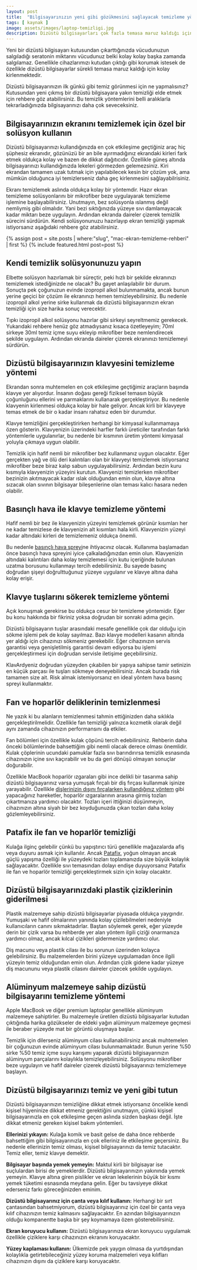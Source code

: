 ```yaml
---
layout: post
title:  "Bilgisayarınızın yeni gibi gözükmesini sağlayacak temizleme yöntemleri"
tags: [ kaynak ]
image: assets/images/laptop-temizligi.jpg
description: Dizüstü bilgisayarları çok fazla temasa maruz kaldığı için çabuk kirlenmektedir. Ancak onları yeni gibi göstermek doğru temizlik yöntemleri ile çok kolay.
---
```

Yeni bir dizüstü bilgisayarı kutusundan çıkarttığınızda vücudunuzun salgıladığı seratonin miktarını vücudunuz belki kolay kolay başka zamanda salgılamaz. Genellikle cihazlarımızı kutudan çıktığı gibi korumak istesek de özellikle dizüstü bilgisayarlar sürekli temasa maruz kaldığı için kolay kirlenmektedir.

Dizüstü bilgisayarınızın ilk günkü gibi temiz görünmesi için ne yapmalısınız? Kutusundan yeni çıkmış bir dizüstü bilgisayara yakın temizliği elde etmek için rehbere göz atabilirsiniz. Bu temizlik yöntemlerini belli aralıklarla tekrarladığınızda bilgisayarınızı daha çok seveceksiniz.

## Bilgisayarınızın ekranını temizlemek için özel bir solüsyon kullanın
Dizüstü bilgisayarınızı kullandığınızda en çok etkileşime geçtiğiniz araç hiç şüphesiz ekranıdır, gözünüzü bir an bile ayırmadığınız ekrandaki kirleri fark etmek oldukça kolay ve bazen de dikkat dağıtıcıdır. Özellikle güneş altında bilgisayarınızı kullandığınızda lekeleri görmezden gelemezsiniz. Kiri ekrandan tamamen uzak tutmak için yapılabilecek kesin bir çözüm yok, ama mümkün olduğunca iyi temizlerseniz daha geç kirlenmesini sağlayabilrisiniz. 

Ekranı temizlemek aslında oldukça kolay bir yöntemdir. Hazır ekran temizleme solüsyonlarını bir mikrofiber beze uygulayarak temizleme işlemine başlayabilirsiniz. Unutmayın, bez solüsyonla ıslanmış değil nemliymiş gibi olmalıdır. Yani bezi sıktığınızda yüzeye sıvı damlamayacak kadar miktarı beze uygulayın. Ardından ekranda daireler çizerek temizlik sürecini sürdürün. Kendi solüsyonunuzu hazırlayıp ekran temizliği yapmak istiyorsanız aşağıdaki rehbere göz atabilirsiniz.

<aside>
{% assign post = site.posts | where:"slug", "mac-ekran-temizleme-rehberi" | first %}
{% include featured.html post=post %}
</aside>


## Kendi temizlik solüsyonunuzu yapın 
Elbette solüsyon hazırlamak bir süreçtir, peki hızlı bir şekilde ekranınızı temizlemek istediğinizde ne olacak? Bu gayet anlaşılabilir bir durum. Sonuçta pek çoğunuzun evinde izopropil alkol bulunmamakta, ancak bunun yerine geçici bir çözüm ile ekranınızı hemen temizleyebilirsiniz. Bu nedenle izopropil alkol yerine sirke kullanmak da dizüstü bilgisayarınızın ekran temizliği için size harika sonuç verecektir.

Tıpkı izopropil alkol solüsyonu hazırlar gibi sirkeyi seyreltmemiz gerekecek. Yukarıdaki rehbere henüz göz atmadıysanız kısaca özetleyeyim; 70ml sirkeye 30ml temiz içme suyu ekleyip mikrofiber beze nemlendirecek şekilde uygulayın. Ardından ekranda daireler çizerek ekranınızı temizlemeyi sürdürün.

## Dizüstü bilgisayarınızın klavyesini temizleme yöntemi
Ekrandan sonra muhtemelen en çok etkileşime geçtiğimiz araçların başında klavye yer alıyordur. İnsanın doğası gereği fiziksel temasın büyük çoğunluğunu ellerini ve parmaklarını kullanarak gerçekleştiriyor. Bu nedenle klavyenin kirlenmesi oldukça kolay bir hale geliyor. Ancak kirli bir klavyeye temas etmek de bir o kadar insanı rahatsız eden bir durumdur.

Klavye temizliğini gerçekleştirirken herhangi bir kimyasal kullanmamaya özen gösterin. Klavyenizin üzerindeki harfler farklı üreticiler tarafından farklı yöntemlerle uygulanırlar, bu nedenle bir kısmının üretim yöntemi kimyasal yoluyla çıkmaya uygun olabilir.

Temizlik için hafif nemli bir mikrofiber bez kullanmanız uygun olacaktır. Eğer gerçekten yağ ve ölü deri kalıntıları olan bir klavyeyi temizlemek istiyorsanız mikrofiber beze biraz kalıp sabun uygulayabilirsiniz. Ardından bezin kuru kısmıyla klavyenizin yüzeyini kurutun. Klavyenizi temizlerken mikrofiber bezinizin akıtmayacak kadar ıslak olduğundan emin olun, klavye altına sızacak olan sıvının bilgisayar bileşenlerine olan teması kalıcı hasara neden olabilir.

## Basınçlı hava ile klavye temizleme yöntemi
Hafif nemli bir bez ile klavyenizin yüzeyini temizlemek görünür kısımları her ne kadar temizlese de klavyenizin alt kısımları hala kirli. Klavyenizin yüzeyi kadar altındaki kirleri de temizlemeniz oldukça önemli.

Bu nedenle [basınçlı hava spreyi](https://www.amazon.com.tr/Greenblue-GB400-Air-temizlik-basınçlı-Basınçlı/dp/B00DI2M6GI/ref=sr_1_6?__mk_tr_TR=ÅMÅŽÕÑ&crid=1W9BXI0U1EBSE&keywords=basınçlı+hava&qid=1652188660&sprefix=basınçlı+hava%2Caps%2C270&sr=8-6)ne ihtiyacınız olacak. Kullanıma başlamadan önce basınçlı hava spreyini iyice çalkaladığınızdan emin olun. Klavyenizin altındaki kalıntıları daha kolay temizlemesi için kutu içeriğinde bulunan uzatma borusunu kullanmayı tercih edebilirsiniz. Bu sayede basınç doğrudan şişeyi doğrulttuğunuz yüzeye uygulanır ve klavye altına daha kolay erişir.

## Klavye tuşlarını sökerek temizleme yöntemi
Açık konuşmak gerekirse bu oldukça cesur bir temizleme yöntemidir. Eğer bu konu hakkında bir fikriniz yoksa doğrudan bir sonraki adıma geçin.

Dizüstü bilgisayarın tuşlar arasındaki mesafe genellikle çok dar olduğu için sökme işlemi pek de kolay sayılmaz. Bazı klavye modelleri kasanın altında yer aldığı için cihazınızı sökmeniz gerekebilir. Eğer cihazınızın servis garantisi veya genişletilmiş garantisi devam ediyorsa bu işlemi gerçekleştirmesi için doğrudan servisle iletişime geçebilirsiniz.

KlavArdyeniz doğrudan yüzeyden çıkabilen bir yapıya sahipse tamir setinizin en küçük parçası ile tuşları sökmeye deneyebilirsiniz. Ancak burada risk tamamen size ait. Risk almak istemiyorsanız en ideal yöntem hava basınç spreyi kullanmaktır.

## Fan ve hoparlör deliklerinin temizlenmesi
Ne yazık ki bu alanların temizlenmesi tahmin ettiğinizden daha sıklıkla gerçekleştirilmelidir. Özellikle fan temizliği yalnızca kozmetik olarak değil aynı zamanda cihazınızın performansını da etkiler.

Fan bölümleri için özellikle kulak çöpünü tercih edebilirsiniz. Rehberin daha önceki bölümlerinde bahsettiğim gibi nemli olacak derece olması önemlidir. Kulak çöplerinin ucundaki pamuklar fazla sıvı barındırırsa temizlik esnasında cihazınızın içine sıvı kaçırabilir ve bu da geri dönüşü olmayan sonuçlar doğurabilir.

Özellikle MacBook hoparlör ızgaraları gibi ince delikli bir tasarıma sahip dizüstü bilgisayarınız varsa yumuşak fırçalı bir diş fırçası kullanmak işinize yarayabilir. Özellikle [dişlerinizin dışını fırçalarken kullandığınız yöntem](https://youtu.be/_f-jslzqJZ4?t=101) gibi yapacağınız hareketler, hoparlör ızgaralarının arasına girmiş tozları çıkartmanıza yardımcı olacaktır. Tozları içeri ittiğinizi düşünmeyin, cihazınızın altına siyah bir bez koyduğunuzda çıkan tozları daha kolay gözlemleyebilirsiniz.

## Patafix ile fan ve hoparlör temizliği
Kulağa ilginç gelebilir çünkü bu yapıştırıcı türü genellikle mağazalarda afiş veya duyuru asmak için kullanılır. Ancak [Patafix](https://www.amazon.com.tr/UHU-UHU50140-TAC-PATAFIX-SARI/dp/B075LHRMQT/ref=sr_1_1?__mk_tr_TR=ÅMÅŽÕÑ&crid=2M8J6NC24VP15&keywords=Patafix&qid=1652189527&sprefix=patafix%2Caps%2C452&sr=8-1), yoğun olmayan ancak güçlü yapışma özelliği ile yüzeydeki tozları toplamanızda size büyük kolaylık sağlayacaktır. Özellikle sıvı temasından dolayı endişe duyuyorsanız Patafix ile fan ve hoparlör temizliği gerçekleştirmek sizin için kolay olacaktır.

## Dizüstü bilgisayarınızdaki plastik çiziklerinin giderilmesi
Plastik malzemeye sahip dizüstü bilgisayarlar piyasada oldukça yaygındır. Yumuşaki ve hafif olmalarının yanında kolay çizilebilmeleri nedeniyle kullanıcıların canını sıkmaktadırlar. Baştan söylemek gerek, eğer yüzeyde derin bir çizik varsa bu rehberde yer alan yöntem ilgili çiziği onarmanıza yardımcı olmaz, ancak kılcal çizikleri gidermenize yardımcı olur.

Diş macunu veya plastik cilası ile bu sorunun üzerinden kolayca gelebilirsiniz. Bu malzemelerden birini yüzeye uygulamadan önce ilgili yüzeyin temiz olduğundan emin olun. Ardından çizik gidene kadar yüzeye diş macununu veya plastik cilasını daireler çizecek şekilde uygulayın.

## Alüminyum malzemeye sahip dizüstü bilgisayarını temizleme yöntemi
Apple MacBook ve diğer premium laptoplar genellikle alüminyum malzemeye sahiptirler. Bu malzemeyle üretilen dizüstü bilgisayarlar kutudan çıktığında harika gözükseler de eldeki yağın alüminyum malzemeye geçmesi ile beraber yüzeyde mat bir görüntü oluşmaya başlar.

Temizlik için dilerseniz alüminyum cilası kullanabilirsiniz ancak muhtemelen bir çoğunuzun evinde alüminyum cilası bulunmamaktadır. Bunun yerine %50 sirke %50 temiz içme suyu karışımı yaparak dizüstü bilgisayarınızın alüminyum parçalarını kolaylıkla temizleyebilirsiniz. Solüsyonu mikrofiber beze uygulayın ve hafif daireler çizerek dizüstü bilgisayarınızı temizlemeye başlayın.

## Dizüstü bilgisayarınızı temiz ve yeni gibi tutun
Dizüstü bilgisayarınızın temizliğine dikkat etmek istiyorsanız öncelikle kendi kişisel hijyeninize dikkat etmeniz gerektiğini unutmayın, çünkü kişisel bilgisayarınızla en çok etkileşime geçen aslında sizden başkası değil. İşte dikkat etmeniz gereken kişisel bakım yöntemleri.

**Ellerinizi yıkayın:** Kulağa komik ve basit gelse de daha önce rehberde bahsettiğim gibi bilgisayarınızla en çok elleriniz ile etkileşime geçersiniz. Bu nedenle ellerinizin temiz olması, kişisel bilgisayarınızı da temiz tutacaktır. Temiz eller, temiz klavye demektir.

**Bilgisayar başında yemek yemeyin:** Maktul kirli bir bilgisayar ise suçlulardan birisi de yemeklerdir. Dizüstü bilgisayarınızın yakınında yemek yemeyin. Klavye altına giren pislikler ve ekran lekelerinin büyük bir kısmı yemek tüketimi esnasında meydana gelin. Eğer bu tavsiyeye dikkat ederseniz farkı göreceğinizden eminim.

**Dizüstü bilgisayarınız için çanta veya kılıf kullanın:** Herhangi bir sırt çantasından bahsetmiyorum, dizüstü bilgisayarınız için özel bir çanta veya kılıf cihazınızın temiz kalmasını sağlayacaktır. En azından bilgisayarınızın olduğu kompanentte başka bir şey koymamaya özen gösterebilirsiniz.

**Ekran koruyucu kullanın:** Dizüstü bilgisayarınıza ekran koruyucu uygulamak özellikle çiziklere karşı cihazınızın ekranını koruyacaktır.

**Yüzey kaplaması kullanın:** Ülkemizde pek yaygın olmasa da yurtdışından kolaylıkla getirtebileceğiniz yüzey koruma malzemeleri veya kılıfları cihazınızın dışını da çiziklere karşı koruyacaktır.


